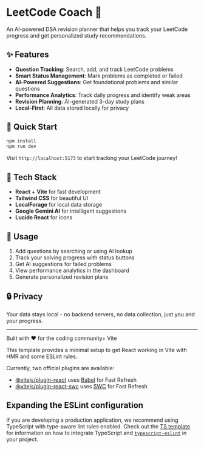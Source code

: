 # LeetCode Coach 🧠

An AI-powered DSA revision planner that helps you track your LeetCode progress and get personalized study recommendations.

## ✨ Features

- **Question Tracking**: Search, add, and track LeetCode problems
- **Smart Status Management**: Mark problems as completed or failed
- **AI-Powered Suggestions**: Get foundational problems and similar questions
- **Performance Analytics**: Track daily progress and identify weak areas
- **Revision Planning**: AI-generated 3-day study plans
- **Local-First**: All data stored locally for privacy

## 🚀 Quick Start

```bash
npm install
npm run dev
```

Visit `http://localhost:5173` to start tracking your LeetCode journey!

## 🔧 Tech Stack

- **React** + **Vite** for fast development
- **Tailwind CSS** for beautiful UI
- **LocalForage** for local data storage
- **Google Gemini AI** for intelligent suggestions
- **Lucide React** for icons

## 🎯 Usage

1. Add questions by searching or using AI lookup
2. Track your solving progress with status buttons
3. Get AI suggestions for failed problems
4. View performance analytics in the dashboard
5. Generate personalized revision plans

## 🔒 Privacy

Your data stays local - no backend servers, no data collection, just you and your progress.

---

Built with ❤️ for the coding community+ Vite

This template provides a minimal setup to get React working in Vite with HMR and some ESLint rules.

Currently, two official plugins are available:

- [@vitejs/plugin-react](https://github.com/vitejs/vite-plugin-react/blob/main/packages/plugin-react) uses [Babel](https://babeljs.io/) for Fast Refresh
- [@vitejs/plugin-react-swc](https://github.com/vitejs/vite-plugin-react/blob/main/packages/plugin-react-swc) uses [SWC](https://swc.rs/) for Fast Refresh

## Expanding the ESLint configuration

If you are developing a production application, we recommend using TypeScript with type-aware lint rules enabled. Check out the [TS template](https://github.com/vitejs/vite/tree/main/packages/create-vite/template-react-ts) for information on how to integrate TypeScript and [`typescript-eslint`](https://typescript-eslint.io) in your project.
